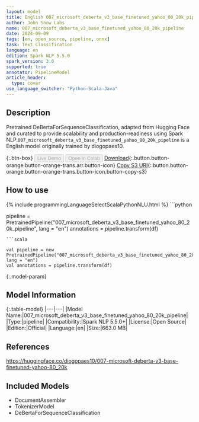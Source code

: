 ```yaml
---
layout: model
title: English 007_microsoft_deberta_v3_base_finetuned_yahoo_80_20k_pipeline pipeline DeBertaForSequenceClassification from diogopaes10
author: John Snow Labs
name: 007_microsoft_deberta_v3_base_finetuned_yahoo_80_20k_pipeline
date: 2024-09-09
tags: [en, open_source, pipeline, onnx]
task: Text Classification
language: en
edition: Spark NLP 5.5.0
spark_version: 3.0
supported: true
annotator: PipelineModel
article_header:
  type: cover
use_language_switcher: "Python-Scala-Java"
---
```


## Description

Pretrained DeBertaForSequenceClassification, adapted from Hugging Face and curated to provide scalability and production-readiness using Spark NLP.`007_microsoft_deberta_v3_base_finetuned_yahoo_80_20k_pipeline` is a English model originally trained by diogopaes10.

{:.btn-box}
<button class="button button-orange" disabled>Live Demo</button>
<button class="button button-orange" disabled>Open in Colab</button>
[Download](https://s3.amazonaws.com/auxdata.johnsnowlabs.com/public/models/007_microsoft_deberta_v3_base_finetuned_yahoo_80_20k_pipeline_en_5.5.0_3.0_1725879489638.zip){:.button.button-orange.button-orange-trans.arr.button-icon}
[Copy S3 URI](s3://auxdata.johnsnowlabs.com/public/models/007_microsoft_deberta_v3_base_finetuned_yahoo_80_20k_pipeline_en_5.5.0_3.0_1725879489638.zip){:.button.button-orange.button-orange-trans.button-icon.button-copy-s3}

## How to use



<div class="tabs-box" markdown="1">
{% include programmingLanguageSelectScalaPythonNLU.html %}
```python

pipeline = PretrainedPipeline("007_microsoft_deberta_v3_base_finetuned_yahoo_80_20k_pipeline", lang = "en")
annotations =  pipeline.transform(df)   

```
```scala

val pipeline = new PretrainedPipeline("007_microsoft_deberta_v3_base_finetuned_yahoo_80_20k_pipeline", lang = "en")
val annotations = pipeline.transform(df)

```
</div>

{:.model-param}
## Model Information

{:.table-model}
|---|---|
|Model Name:|007_microsoft_deberta_v3_base_finetuned_yahoo_80_20k_pipeline|
|Type:|pipeline|
|Compatibility:|Spark NLP 5.5.0+|
|License:|Open Source|
|Edition:|Official|
|Language:|en|
|Size:|663.0 MB|

## References

https://huggingface.co/diogopaes10/007-microsoft-deberta-v3-base-finetuned-yahoo-80_20k

## Included Models

- DocumentAssembler
- TokenizerModel
- DeBertaForSequenceClassification